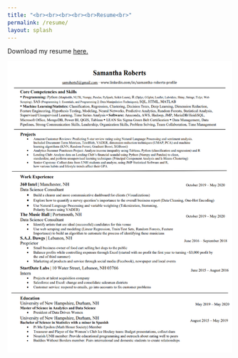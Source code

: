 ```yaml
---
title: "<br><br><br><br><br>Resume<br>"
permalink: /resume/
layout: splash
---
```

<p>Download my resume <a href="https://github.com/samantha-roberts/samantha-roberts.github.io/raw/master/Samantha_Roberts__Resume.pdf" title="hp">here.</a></p>

<img src="/images/resume_pic.png" width = "800" class = "center"/>
